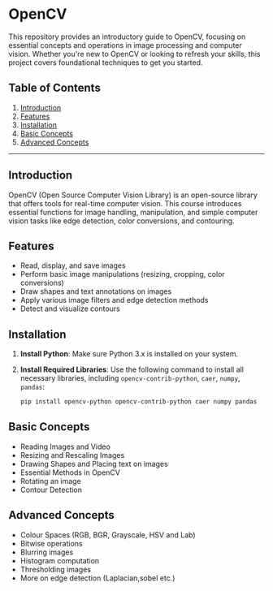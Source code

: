 # OpenCV 

This repository provides an introductory guide to OpenCV, focusing on essential concepts and operations in image processing and computer vision. Whether you're new to OpenCV or looking to refresh your skills, this project covers foundational techniques to get you started.

## Table of Contents
1. [Introduction](#introduction)
2. [Features](#features)
3. [Installation](#installation)
4. [Basic Concepts](#basic-concepts)
5. [Advanced Concepts](#advanced-concepts)
---

## Introduction

OpenCV (Open Source Computer Vision Library) is an open-source library that offers tools for real-time computer vision. This course introduces essential functions for image handling, manipulation, and simple computer vision tasks like edge detection, color conversions, and contouring.

## Features

- Read, display, and save images
- Perform basic image manipulations (resizing, cropping, color conversions)
- Draw shapes and text annotations on images
- Apply various image filters and edge detection methods
- Detect and visualize contours

## Installation

1. **Install Python**: Make sure Python 3.x is installed on your system.

2. **Install Required Libraries**:
   Use the following command to install all necessary libraries, including `opencv-contrib-python`, `caer`, `numpy`, `pandas`:

   ```bash
   pip install opencv-python opencv-contrib-python caer numpy pandas

## Basic Concepts

- Reading Images and Video 
- Resizing and Rescaling Images 
- Drawing Shapes and Placing text on images
- Essential Methods in OpenCV 
- Rotating an image
- Contour Detection

## Advanced Concepts

- Colour Spaces (RGB, BGR, Grayscale, HSV and Lab) 
- Bitwise operations
- Blurring images
- Histogram computation
- Thresholding images
- More on edge detection (Laplacian,sobel etc.)


